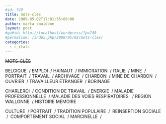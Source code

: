 ```yaml
---
#id: 749
title: mots-clés
date: 2009-05-02T17:01:55+00:00
author: marta smaldone
layout: post
#gu#id: http://localhost/wordpress/?p=749
#permalink: /index.php/2009/05/02/mots-cles/
categories:
  - r_itals
---
```

<del datetime="2009-07-28T19:26:56+00:00">MOTS_CLÉS</del>

BELGIQUE  / EMPLOI  / HAINAUT  / IMMIGRATION  / ITALIE  / MINE  / PORTRAIT  / TRAVAIL  / ARCHIVAGE  / CHARBON  / MINE DE CHARBON  / OUVRIER  / TRAVAILLEUR ÉTRANGER  / BORINAGE

CHARLEROI  / CONDITION DE TRAVAIL  / ENERGIE  / MALADIE PROFESSIONNELLE  / MALADIE DES VOIES RESPIRATOIRES   / REGION WALLONNE  / HISTOIRE MEMOIRE

CULTURE  / PORTRAIT  / TRADITION POPULAIRE  /  REINSERTION SOCIALE  /  COMPORTEMENT SOCIAL  / MARCINELLE  /